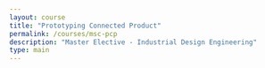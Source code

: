 ```yaml
---
layout: course
title: "Prototyping Connected Product"
permalink: /courses/msc-pcp
description: "Master Elective - Industrial Design Engineering"
type: main
---
```



